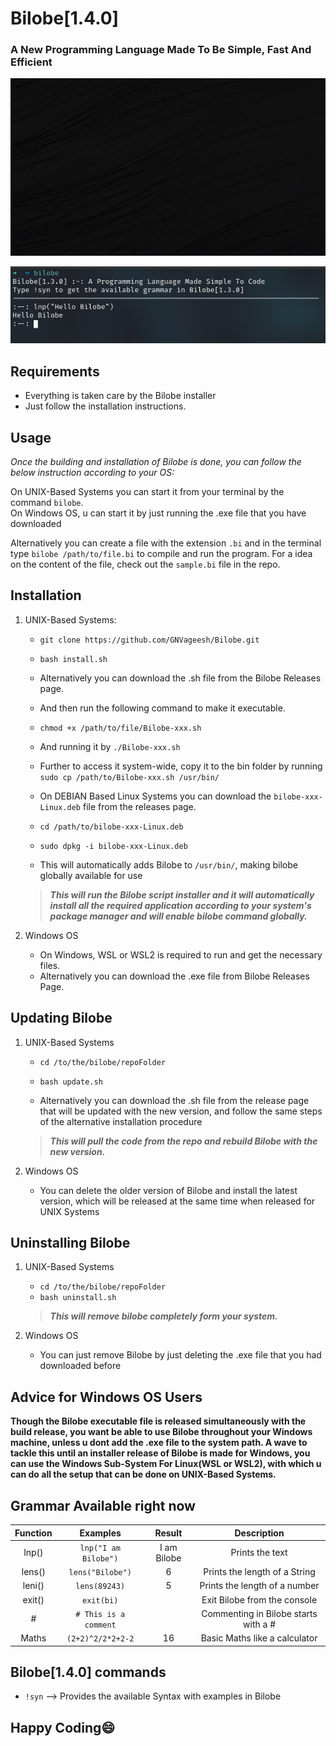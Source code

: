 # **Bilobe[1.4.0]**
### A New Programming Language Made To Be Simple, Fast And Efficient

<img src="preview/bilobeIntro.gif" width="700">

![A preview of Bilobe](preview/bilobeTerminal1.png)
## Requirements
 - Everything is taken care by the Bilobe installer
 - Just follow the installation instructions.

## Usage

_Once the building and installation of Bilobe is done, you can follow the below instruction according to your OS:_

On UNIX-Based Systems you can start it from your terminal by the command `bilobe`. <br>
On Windows OS, u can start it by just running the .exe file that you have downloaded

Alternatively you can create a file with the extension `.bi` and in the terminal type `bilobe /path/to/file.bi` to compile and run the program.
For a idea on the content of the file, check out the `sample.bi` file in the repo.

## Installation

1. UNIX-Based Systems:

    - `git clone https://github.com/GNVageesh/Bilobe.git` <br>
    - `bash install.sh`<br>

    - Alternatively you can download the .sh file from the Bilobe Releases page.
    - And then run the following command to make it executable.
    - `chmod +x /path/to/file/Bilobe-xxx.sh`
    - And running it by `./Bilobe-xxx.sh`
    - Further to access it system-wide, copy it to the bin folder by running `sudo cp /path/to/Bilobe-xxx.sh /usr/bin/`

    - On DEBIAN Based Linux Systems you can download the `bilobe-xxx-Linux.deb` file from the releases page.
    - `cd /path/to/bilobe-xxx-Linux.deb`
    - `sudo dpkg -i bilobe-xxx-Linux.deb`
    - This will automatically adds Bilobe to `/usr/bin/`, making bilobe globally available for use

    > **_This will run the Bilobe script installer and it will automatically install all the required application according to your system's package manager and will enable bilobe command globally._**

2. Windows OS

    
    - On Windows, WSL or WSL2 is required to run and get the necessary files.
    - Alternatively you can download the .exe file from Bilobe Releases Page.

## Updating Bilobe

1. UNIX-Based Systems

    - `cd /to/the/bilobe/repoFolder`<br>
    - `bash update.sh`

    - Alternatively you can download the .sh file from the release page that will be updated with the new version, and follow the same steps of the alternative installation procedure 

    > **_This will pull the code from the repo and rebuild Bilobe with the new version._**

2. Windows OS

    - You can delete the older version of Bilobe and install the latest version, which will be released at the same time when released for UNIX Systems

## Uninstalling Bilobe

1. UNIX-Based Systems

    - `cd /to/the/bilobe/repoFolder`<br>
    - `bash uninstall.sh`

    > **_This will remove bilobe completely form your system._**

2. Windows OS

    - You can just remove Bilobe by just deleting the .exe file that you had downloaded before

## Advice for Windows OS Users

**Though the Bilobe executable file is released simultaneously with the build release, you want be able to use Bilobe throughout your Windows machine, unless u dont add the .exe file to the system path. A wave to tackle this until an installer release of Bilobe is made for Windows, you can use the Windows Sub-System For Linux(WSL or WSL2), with which u can do all the setup that can be done on UNIX-Based Systems.**

## Grammar Available right now

| Function | Examples             | Result      | Description                          |
| :------: | :------------------: | :---------: | :------------------:                 |
| lnp()    | `lnp("I am Bilobe")` | I am Bilobe | Prints the text                      |
| lens()   | `lens("Bilobe")`     | 6           | Prints the length of a String        |
| leni()   | `lens(89243)`        | 5           | Prints the length of a number        |
| exit()   | `exit(bi)`           |             | Exit Bilobe from the console         |
| #        | `# This is a comment`|             | Commenting in Bilobe starts with a # |
| Maths    | `(2+2)^2/2*2+2-2`    |16           | Basic Maths like a calculator        |

 
## Bilobe[1.4.0] commands

 - `!syn` --> Provides the available Syntax with examples in Bilobe


## Happy Coding😄



